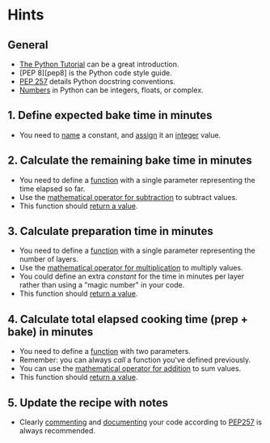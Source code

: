 # Hints

## General

- [The Python Tutorial][the python tutorial] can be a great introduction.
- [PEP 8][pep8] is the Python code style guide.
- [PEP 257][PEP257] details Python docstring conventions.
- [Numbers][numbers] in Python can be integers, floats, or complex.


## 1. Define expected bake time in minutes

- You need to [name][naming] a constant, and [assign][assignment] it an [integer][numbers] value.

## 2. Calculate the remaining bake time in minutes

- You need to define a [function][defining functions] with a single parameter representing the time elapsed so far.
- Use the [mathematical operator for subtraction][numbers] to subtract values.
- This function should [return a value][return].

## 3. Calculate preparation time in minutes

- You need to define a [function][defining functions] with a single parameter representing the number of layers.
- Use the [mathematical operator for multiplication][numbers] to multiply values.
- You could define an extra _constant_ for the time in minutes per layer rather than using a "magic number" in your code.
- This function should [return a value][return].

## 4. Calculate total elapsed cooking time (prep + bake) in minutes

- You need to define a [function][defining functions] with two parameters.
- Remember: you can always _call_ a function you've defined previously.
- You can use the [mathematical operator for addition][python as a calculator] to sum values.
- This function should [return a value][return].

## 5. Update the recipe with notes

- Clearly [commenting][comments] and [documenting][docstrings] your code according to [PEP257][pep257] is always recommended.

[assignment]: https://docs.python.org/3/reference/simple_stmts.html#grammar-token-assignment-stmt
[comments]: https://realpython.com/python-comments-guide/
[defining functions]: https://docs.python.org/3/tutorial/controlflow.html#defining-functions
[docstrings]: https://docs.python.org/3/tutorial/controlflow.html#tut-docstrings
[naming]: https://realpython.com/python-variables/
[numbers]: https://docs.python.org/3/tutorial/introduction.html#numbers
[pep257]: https://www.python.org/dev/peps/pep-0257/
[python as a calculator]: https://docs.python.org/3/tutorial/introduction.html#using-python-as-a-calculator
[return]: https://docs.python.org/3/reference/simple_stmts.html#return
[the python tutorial]: https://docs.python.org/3/tutorial/introduction.html
